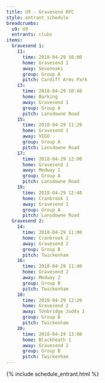 ```yaml
---
title: U9 - Gravesend RFC
style: entrant_schedule
breadcrumbs:
  u9: U9
  entrants: clubs
items:
  Gravesend 1:
    11:
      time: 2018-04-29 10:00
      home: Gravesend 1
      away: Sevenoaks
      group: Group A
      pitch: Cardiff Arms Park
    13:
      time: 2018-04-29 10:40
      home: Barking
      away: Gravesend 1
      group: Group A
      pitch: Lansdowne Road
    15:
      time: 2018-04-29 11:20
      home: Gravesend 1
      away: VIGO
      group: Group A
      pitch: Lansdowne Road
    17:
      time: 2018-04-29 12:00
      home: Gravesend 1
      away: Medway 1
      group: Group A
      pitch: Lansdowne Road
    19:
      time: 2018-04-29 12:40
      home: Cranbrook 1
      away: Gravesend 1
      group: Group A
      pitch: Lansdowne Road
  Gravesend 2:
    14:
      time: 2018-04-29 11:00
      home: Cranbrook 2
      away: Gravesend 2
      group: Group B
      pitch: Twickenham
    16:
      time: 2018-04-29 11:40
      home: Gravesend 2
      away: Medway 2
      group: Group B
      pitch: Twickenham
    18:
      time: 2018-04-29 12:20
      home: Gravesend 2
      away: Tonbridge Judds 1
      group: Group B
      pitch: Twickenham
    20:
      time: 2018-04-29 13:00
      home: Blackheath 1
      away: Gravesend 2
      group: Group B
      pitch: Twickenham
---
```


{% include schedule_entrant.html %}
